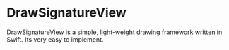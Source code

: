 # DrawSignatureView
DrawSignatureView is a simple, light-weight drawing framework written in Swift. Its very easy to implement. 
